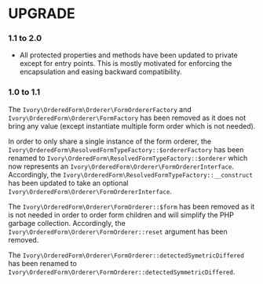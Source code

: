 # UPGRADE

### 1.1 to 2.0

 * All protected properties and methods have been updated to private except for entry points. This is mostly motivated
   for enforcing the encapsulation and easing backward compatibility.

### 1.0 to 1.1

The `Ivory\OrderedForm\Orderer\FormOrdererFactory` and `Ivory\OrderedForm\Orderer\FormFactory` has been removed as it
does not bring any value (except instantiate multiple form order which is not needed).

In order to only share a single instance of the form orderer, the
`Ivory\OrderedForm\ResolvedFormTypeFactory::$ordererFactory` has been renamed to
`Ivory\OrderedForm\ResolvedFormTypeFactory::$orderer` which now represents an
`Ivory\OrderedForm\Orderer\FormOrdererInterface`. Accordingly, the
`Ivory\OrderedForm\ResolvedFormTypeFactory::__construct` has been updated to take an optional
`Ivory\OrderedForm\Orderer\FormOrdererInterface`.

The `Ivory\OrderedForm\Orderer\FormOrderer::$form` has been removed as it is not needed in order to order form children
and will simplify the PHP garbage collection. Accordingly, the `Ivory\OrderedForm\Orderer\FormOrderer::reset` argument
has been removed.

The `Ivory\OrderedForm\Orderer\FormOrderer::detectedSymetricDiffered` has been renamed to
`Ivory\OrderedForm\Orderer\FormOrderer::detectedSymmetricDiffered`.
